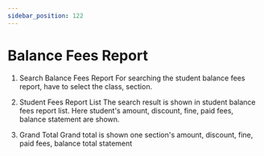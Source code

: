 ```yaml
---
sidebar_position: 122
---
```

 
# Balance Fees Report
1. Search Balance Fees Report
For searching the student balance fees report, have to select the class, section.

2. Student Fees Report List
The search result is shown in student balance fees report list. Here student's amount, discount, fine, paid fees, balance statement are shown.

2. Grand Total
Grand total is shown one section's amount, discount, fine, paid fees, balance total statement